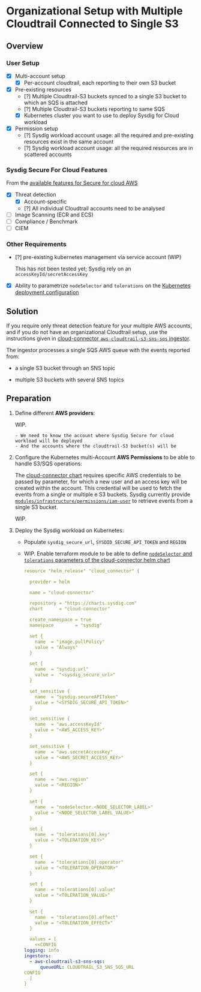 # Organizational Setup with Multiple Cloudtrail Connected to Single S3

## Overview

### User Setup

- [X] Multi-account setup
  - [X] Per-account cloudtrail, each reporting to their own S3 bucket
- [X] Pre-existing resources
  - [?] Multiple Cloudtrail-S3 buckets synced to a single S3 bucket to which an SQS is attached
  - [?] Multiple Cloudtrail-S3 buckets reporting to same SQS
  - [X] Kubernetes cluster you want to use to deploy Sysdig for Cloud workload
- [X] Permission setup
  - [?] Sysdig workload account usage: all the required and pre-existing resources exist in the same account
  - [?] Sysdig workload account usage: all the required resources are in scattered accounts

### Sysdig Secure For Cloud Features

From the [available features for Secure for cloud AWS](https://docs.sysdig.com/en/docs/sysdig-secure/sysdig-secure-for-cloud/aws/#available-features)

- [X] Threat detection
  - [X] Account-specific
  - [?] All individual Cloudtrail accounts need to be analysed
- [ ] Image Scanning (ECR and ECS)
- [ ] Compliance / Benchmark
- [ ] CIEM

### Other Requirements

- [?] pre-existing kubernetes management vía service account (WIP)

  This has not been tested yet; Sysdig rely on an `accessKeyId/secretAccessKey`
  <!--
  Skip step 4 and remove `aws_access_key_id` and `aws_secret_access_key` parameters from `org_k8s_threat_reuse_cloudtrail` module
  -->

- [X] Ability to parametrize `nodeSelector` and `tolerations` on the [Kubernetes deployment configuration](https://charts.sysdig.com/charts/cloud-connector/#configuration)

## Solution

If you require only threat detection feature for your multiple AWS accounts, and if you do not have an organizational Cloudtrail setup, use the instructions given in [cloud-connector `aws-cloudtrail-s3-sns-sqs` ingestor](https://charts.sysdig.com/charts/cloud-connector/#ingestors).

The ingestor processes a single SQS AWS queue with the events reported from:

- a single S3 bucket through an SNS topic

- multiple S3 buckets with several SNS topics

## Preparation

1. Define different **AWS providers**:

      WIP.
      
       - We need to know the account where Sysdig Secure for cloud workload will be deployed
       - And the accounts where the cloudtrail-S3 bucket(s) will be
    <!--
       - Populate  `REGION`. Currently, same region is to be used
       - Because we are going to provision resources on multiple accounts, we're gonna use **two AWS providers**
           - `aws.s3` for s3-sns-sqs resources to be deployed. IAM user-credentials, to be used for k8s must also be in S3 account
           - `aws.sfc` for secure-for-cloud utility resources to be deployed

      ```terraform
      provider "aws" {
      alias = "s3"
      region = "<REGION>"
      ...
      }
      
      provider "aws" {
      alias = "sfc"
      region = "<REGION>"
      ...
      }
      ```
  -->

2. Prepare the **Helm provider** definition.

   1. Use the [cloud-connector chart](https://charts.sysdig.com/charts/cloud-connector/) to deploy the Sysdig workload.

   2. Configure [**Helm** Provider](https://registry.terraform.io/providers/hashicorp/helm/latest/docs) for **Kubernetes** cluster:

      For example:

      ```
      provider "helm" {
        kubernetes {
          config_path = "~/.kube/config"
        }
      }
      ```

3. Configure the Cloudtrail-S3-SNS-SQS setup

      WIP.

      Create an SQS queue that will subscribe to:

      - Single S3-SNS setup

        For more information, see the [one S3-SNS-SQS](https://github.com/sysdiglabs/terraform-aws-secure-for-cloud/tree/master/modules/infrastructure/cloudtrail_s3-sns-sqs) module.

      - Multiple S3 buckets with SNS topics

        We are working to provide a method to automatize this scenario.

    <!--
            1. Populate  `CLOUDTRAIL_S3_NAME`
               <br/>ex.:
                ```text
                cloudtrail_s3_name=cloudtrail-logging-237944556329
                ```
            2. Populate `CLOUDTRAIL_S3_FILTER_PREFIX` in order to ingest a specific-account. Otherwise, just remove its assignation
               <br/>ex.:
                ```text
                s3_event_notification_filter_prefix=cloudtrail/AWSLogs/237944556329
                ```

        ```terraform
        module "cloudtrail_s3_sns_sqs" {
          providers = {
            aws = aws.s3
          }
          source  = "sysdiglabs/secure-for-cloud/aws//modules/infrastructure/cloudtrail_s3-sns-sqs"
          cloudtrail_s3_name = "<CLOUDTRAIL_S3_NAME>"
          s3_event_notification_filter_prefix="<CLOUDTRAIL_S3_FILTER_PREFIX>"
        }
        ```
    -->

4. Configure the Kubernetes multi-Account **AWS Permissions** to be able to handle S3/SQS operations:

      The  [cloud-connector chart](https://charts.sysdig.com/charts/cloud-connector/)  requires specific AWS credentials to be passed by parameter, for which a new user and an access key will be created within the account. This credential will be used to fetch the events from a single or multiple e S3 buckets. Sysdig currently provide  [`modules/infrastructure/permissions/iam-user`](https://github.com/sysdiglabs/terraform-aws-secure-for-cloud/blob/master/modules/infrastructure/permissions/iam-user) to retrieve events from a single S3 bucket.

      WIP.

      <!--

        ```terraform
        module "multi-account" {
           providers = {
              aws = aws.s3
           }
           source  = "sysdiglabs/secure-for-cloud/aws//modules/infrastructure/permissions/iam-user"
           deploy_image_scanning         = false
           cloudtrail_s3_bucket_arn      = module.cloudtrail_s3_sns_sqs.cloudtrail_s3_arn
           cloudtrail_subscribed_sqs_arn = module.cloudtrail_s3_sns_sqs.cloudtrail_subscribed_sqs_arn
        }
        ```
        -->

5. Deploy the Sysdig workload on Kubernetes:

   - Populate  `sysdig_secure_url`, `SYSDID_SECURE_API_TOKEN` and `REGION`

   - WIP. Enable terraform module to be able to define [`nodeSelector` and `tolerations` parameters of the cloud-connector helm chart](https://charts.sysdig.com/charts/cloud-connector/#configuration)

     ```yaml
     resource "helm_release" "cloud_connector" {
     
       provider = helm
     
       name = "cloud-connector"
     
       repository = "https://charts.sysdig.com"
       chart      = "cloud-connector"
     
       create_namespace = true
       namespace        = "sysdig"
     
       set {
         name  = "image.pullPolicy"
         value = "Always"
       }
     
       set {
         name  = "sysdig.url"
         value =  "<sysdig_secure_url>"
       }
     
       set_sensitive {
         name  = "sysdig.secureAPIToken"
         value = "<SYSDIG_SECURE_API_TOKEN>"
       }
     
       set_sensitive {
         name  = "aws.accessKeyId"
         value = "<AWS_ACCESS_KEY>"
       }
     
       set_sensitive {
         name  = "aws.secretAccessKey"
         value = "<AWS_SECRET_ACCESS_KEY>"
       }
     
       set {
         name  = "aws.region"
         value = "<REGION>"
       }
     
       set {
         name  = "nodeSelector.<NODE_SELECTOR_LABEL>"
         value = "<NODE_SELECTOR_LABEL_VALUE>"
       }
     
       set {
         name  = "tolerations[0].key"
         value = "<TOLERATION_KEY>"
       }
     
       set {
         name  = "tolerations[0].operator"
         value = "<TOLERATION_OPERATOR>"
       }
     
       set {
         name  = "tolerations[0].value"
         value = "<TOLERATION_VALUE>"
       }
     
       set {
         name  = "tolerations[0].effect"
         value = "<TOLERATION_EFFECT>"
       }
     
       values = [
         <<CONFIG
     logging: info
     ingestors:
       - aws-cloudtrail-s3-sns-sqs:
           queueURL: CLOUDTRAIL_S3_SNS_SQS_URL
     CONFIG
       ]
     }
     ```
